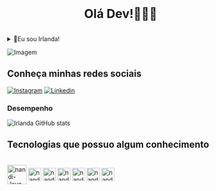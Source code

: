 <div id="user-content-toc">
  <ul align="center">
    <summary><h1 style="display: inline-block">Olá Dev!👾👾👾</h1></summary>
</div>
 
 <details>

  <summary>👋Eu sou Irlanda!</summary>
  <br>

  - 💻 Apaixonada por inovação e tecnologia. E curiosa para estar sempre atualizada sobre as ultimas tendencias.

  - 📚 Atualmente estudante de Engenharia da Computação.
  </details>
  <p align="left">
  <img align="center" src="https://i.giphy.com/media/v1.Y2lkPTc5MGI3NjExc2xmem94Y3IxNGN1aWZmc3EyeG8zbnRpcTBrY3Zibm90emI1c2ZkdiZlcD12MV9pbnRlcm5hbF9naWZfYnlfaWQmY3Q9Zw/KxbHmvL3MGcctzlfdX/giphy.gif" alt="Imagem">



## Conheça minhas redes sociais

[![Instagram](https://img.shields.io/badge/Instagram-E4405F?style=for-the-badge&logo=instagram&logoColor=white)](https://www.instagram.com/irlanda_hill/) 
[![Linkedin](https://img.shields.io/badge/LinkedIn-0077B5?style=for-the-badge&logo=linkedin&logoColor=white)](https://www.linkedin.com/in/irlanda-hildeney-605485223/)



### Desempenho
![Irlanda GitHub stats](https://github-readme-stats.vercel.app/api?username=devnandii&show_icons=true&theme=dark)



</p>

## Tecnologias que possuo algum conhecimento

<div style="display: inline_block;"><br>
    <img align="center" alt="nandi-Java" height="45" widht="40" src="https://cdn.jsdelivr.net/gh/devicons/devicon@latest/icons/java/java-original-wordmark.svg" /> 
    <img align="center" alt="nandi-C" height="30" widht="40" src="https://cdn.jsdelivr.net/gh/devicons/devicon@latest/icons/c/c-plain.svg" />     
    <img align="center" alt="nandi-python" height="30" widht="40" src="https://cdn.jsdelivr.net/gh/devicons/devicon@latest/icons/python/python-original.svg" />
    <img align="center" alt="nandi-html5" height="30" widht="40" src="https://cdn.jsdelivr.net/gh/devicons/devicon@latest/icons/html5/html5-original.svg" /> 
    <img align="center" alt="nandi-css" height="30" widht="40" src="https://cdn.jsdelivr.net/gh/devicons/devicon@latest/icons/css3/css3-original.svg" />
    <img align="center" alt="nandi-js" height="30" widht="40" src="https://cdn.jsdelivr.net/gh/devicons/devicon@latest/icons/javascript/javascript-original.svg" />
    <img align="center" alt="nandi-sql" height="30" widht="40" src="https://cdn.jsdelivr.net/gh/devicons/devicon@latest/icons/azuresqldatabase/azuresqldatabase-original.svg">
          

</div>

